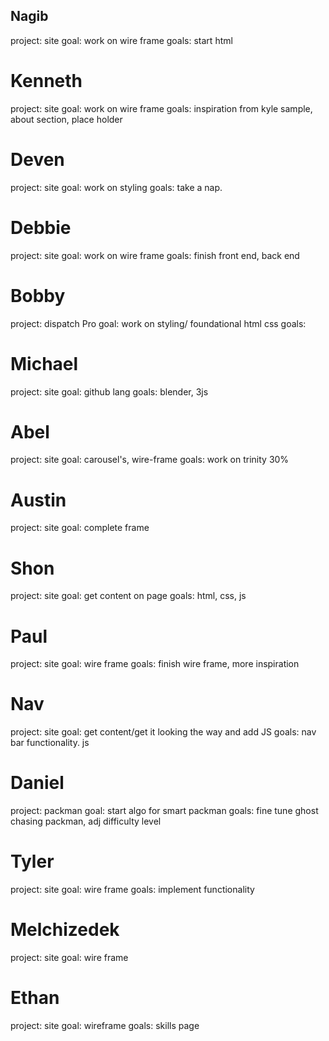 

## Nagib
project: site
goal: work on wire frame
goals: start html

# Kenneth 
project: site
goal: work on wire frame
goals: inspiration from kyle sample, about section, place holder 

# Deven
project: site
goal: work on styling
goals: take a nap.

# Debbie
project: site
goal: work on wire frame
goals: finish front end, back end 

# Bobby 
project: dispatch Pro
goal: work on styling/ foundational html css
goals: 

# Michael
project: site
goal: github lang
goals: blender, 3js

# Abel 
project: site
goal: carousel's, wire-frame
goals: work on trinity 30%

# Austin 
project: site
goal: complete frame 

# Shon
project: site
goal: get content on page
goals: html, css, js 

# Paul
project: site
goal: wire frame
goals: finish wire frame, more inspiration

# Nav
project: site
goal: get content/get it looking the way and add JS
goals: nav bar functionality. js 

# Daniel
project: packman 
goal: start algo for smart packman
goals: fine tune ghost chasing packman, adj difficulty level

# Tyler
project: site
goal: wire frame 
goals: implement functionality

# Melchizedek
project: site
goal: wire frame

# Ethan
project: site
goal: wireframe
goals: skills page